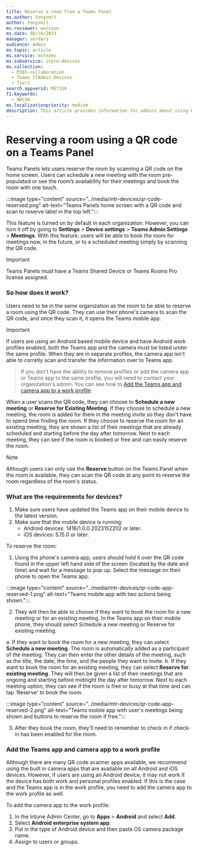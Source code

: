 ```yaml
---
title: Reserve a room from a Teams Panel
ms.author: tonysmit
author: tonysmit
ms.reviewer: weizxue
ms.date: 08/18/2023
manager: serdars
audience: Admin
ms.topic: article
ms.service: msteams
ms.subservice: itpro-devices
ms.collection: 
  - M365-collaboration
  - Teams_ITAdmin_Devices
  - Tier1
search.appverid: MET150
f1.keywords: 
  - NOCSH
ms.localizationpriority: medium
description: This article provides information for admins about using QR codes on Teams Panels to reserve rooms in an organization.
---
```


# Reserving a room using a QR code on a Teams Panel

Teams Panels lets users reserve the room by scanning a QR code on the home screen. Users can schedule a new meeting with the room pre-populated or see the room’s availability for their meetings and book the room with one touch.

  :::image type="content" source="../media/mtr-devices/qr-code-reserved.png" alt-text="Teams Panels home screen with a QR code and scan to reserve label in the top left.":::

This feature is turned on by default in each organization. However, you can turn it off by going to **Settings** > **Device settings** > **Teams Admin Settings** > **Meetings**. With this feature, users will be able to book the room for meetings now, in the future, or to a scheduled meeting simply by scanning the QR code.

  > [!IMPORTANT]
  > Teams Panels must have a Teams Shared Device or Teams Rooms Pro license assigned.

### So how does it work?

Users need to be in the same organization as the room to be able to reserve a room using the QR code. They can use their phone's camera to scan the QR code, and once they scan it, it opens the Teams mobile app.

  > [!IMPORTANT]
  > If users are using an Android based mobile device and have Android work profiles enabled, both the Teams app and the camera must be listed under the same profile. When they are in separate profiles, the camera app isn't able to corretly scan and transfer the information over to Teams app. 

> If you don't have the ability to remove profiles or add the camera app or Teams app to the same profile, you will need to contact your organization's admin. You can see how to [Add the Teams app and camera app to a work profile](#add-the-teams-app-and-camera-app-to-a-work-profile).

When a user scans the QR code, they can choose to **Schedule a new meeting** or **Reserve for Existing Meeting**. If they choose to schedule a new meeting, the room is added for them in the meeting invite so they don't have to spend time finding the room. If they choose to reserve the room for an existing meeting, they are shown a list of their meetings that are already scheduled and starting before the day after tomorrow. Next to each meeting, they can see if the room is booked or free and can easily reserve the room.

  > [!NOTE]
  > Although users can only use the **Reserve** button on the Teams Panel when the room is available, they can scan the QR code at any point to reserve the room regardless of the room's status.

### What are the requirements for devices?

1. Make sure users have updated the Teams app on their mobile device to the latest version.
2. Make sure that the mobile device is running:
    - Android devices: 1416/1.0.0.2023152202 or later.
    - iOS devices: 5.15.0 or later.

To reserve the room:
1. Using the phone's camera app, users should hold it over the QR code found in the upper left hand side of the screen (located by the date and time) and wait for a message to pop up. Select the message on their phone to open the Teams app.

  :::image type="content" source="../media/mtr-devices/qr-code-app-reserved-1.png" alt-text="Teams mobile app with two actions being shown.":::

2. They will then be able to choose if they want to book the room for a new meeting or for an existing meeting. In the Teams app on their mobile phone, they should select Schedule a new meeting or Reserve for existing meeting.

  a. If they want to book the room for a new meeting, they can select **Schedule a new meeting**. The room is automatically added as a participant of the meeting. They can then enter the other details of the meeting, such as the title, the date, the time, and the people they want to invite.
  b. If they want to book the room for an existing meeting, they can select **Reserve for existing meeting**. They will then be given a list of their meetings that are ongoing and starting before midnight the day after tomorrow. Next to each meeting option, they can see if the room is free or busy at that time and can tap 'Reserve' to book the room.

:::image type="content" source="../media/mtr-devices/qr-code-app-reserved-2.png" alt-text="Teams mobile app with user's meetings being shown and buttons to reserve the room if free.":::

3. After they book the room, they'll need to remember to check in if check-in has been enabled for the room.

### Add the Teams app and camera app to a work profile

Although there are many QR code scanner apps available, we recommend using the built in camera apps that are available on all Android and iOS devices.  However, if users are using an Android device, it may not work if the device has both work and personal profiles enabled. If this is the case and the Teams app is in the work profile, you need to add the camera app to the work profile as well.

To add the camera app to the work profile:
1. In the Intune Admin Center, go to **Apps** > **Android** and select **Add**.
2. Select **Android enterprise system app**.
3. Put in the type of Android device and then paste OS camera package name.
4. Assign to users or groups.
